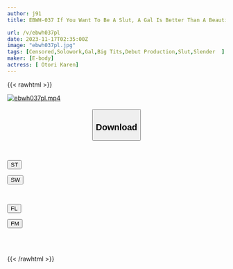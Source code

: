 ```yaml
---
author: j91
title: EBWH-037 If You Want To Be A Slut, A Gal Is Better Than A Beautiful Girl! Karen Otori Makes Her AV Debut With Tattooed Slim Big Breasts Who Did A Reverse Sex At A Club

url: /v/ebwh037pl
date: 2023-11-17T02:35:00Z
image: "ebwh037pl.jpg"
tags: [Censored,Solowork,Gal,Big Tits,Debut Production,Slut,Slender	 ]
maker: [E-body]
actress: [ Otori Karen]
---
```



{{< rawhtml >}}

<div class="video" data-videoid="roQJ47RV4eubRQ9">
    <a href="javascript:;">
        <img src="/v/ebwh037pl/ebwh037pl.jpg" width="WIDTH" height="HEIGHT" alt="ebwh037pl.mp4" loading="lazy">
    </a>
</div>

<script type="text/javascript" src="https://j91.asia/asset/on-demand-st.js"></script>

<br>
  <link rel="stylesheet" href="https://j91.asia/asset/bs5.css">
  
  <center>
  <button class="btn btn-primary" type="button" data-bs-toggle="collapse" data-bs-target=".multi-collapse" aria-expanded="false" aria-controls="multiCollapseExample1 multiCollapseExample2"><h2>Download</h2></button></center>
</p>
<div class="row">
  <div class="col">
    <div class="collapse multi-collapse" id="multiCollapseExample1">
      <div class="card card-body">
	      	      <br>
<div class="buttons">  
<p><a href="https://streamtape.to/v/roQJ47RV4eubRQ9" target="_blank"><button class="btn-hover color-3"><i class="fa fa-download"></i> ST</button></a></p>
<p><a href="https://sfastwish.com/o2p2uclbcppg" target="_blank"><button class="btn-hover color-2"><i class="fa fa-download"></i> SW</button></a></p></div>
    </div>
  </div>
</div>
  <div class="col">
    <div class="collapse multi-collapse" id="multiCollapseExample2">
      <div class="card card-body">
	      <br>
<div class="buttons">
<p><a href="javascript:;" target="_blank"><button class="btn-hover color-9"><i class="fa fa-download"></i> FL</button></a></p>
<p><a href="javascript:;" target="_blank"><button class="btn-hover color-8"><i class="fa fa-download"></i> FM</button></a></p></div>
<br><br>
      </div>
    </div>
  </div>
</div>

{{< /rawhtml >}}
